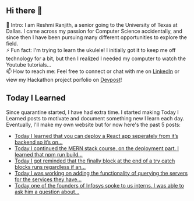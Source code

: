 ## Hi there 👋

🔭  Intro: I am Reshmi Ranjith, a senior going to the University of Texas at Dallas. I came across my passion for Computer Science accidentally, and since then I have been pursuing many different opportunities to explore the field.
<br/> ⚡ Fun fact: I'm trying to learn the ukulele! I initially got it to keep me off technology for a bit, but then I realized I needed my computer to watch the Youtube tutorials...
<br/>📫  How to reach me: Feel free to connect or chat with me on [LinkedIn](https://www.linkedin.com/in/reshmi-ranjith/) or view my Hackathon project porfolio on [Devpost](https://devpost.com/ReshmiCode)!

## Today I Learned

Since quarantine started, I have had extra time. I started making Today I Learned posts to motivate and document something new I learn each day. Eventually, I'll make my own website but for now here's the past 5 posts:

<!-- BLOG-POST-LIST:START -->
- [Today I learned that you can deploy a React app seperately from it&rsquo;s backend so it&rsquo;s on...](https://simplyprogramming.tumblr.com/post/624760327735738368)
- [Today I continued the MERN stack course, on the deployment part. I learned that npm run build...](https://simplyprogramming.tumblr.com/post/624659387406024704)
- [Today I got reminded that the finally block at the end of a try catch blocks runs regardless if an...](https://simplyprogramming.tumblr.com/post/624551311119138816)
- [Today I was working on adding the functionality of querying the servers for the services they have...](https://simplyprogramming.tumblr.com/post/624486307740123136)
- [Today one of the founders of Infosys spoke to us interns. I was able to ask him a question about...](https://simplyprogramming.tumblr.com/post/624400674077147136)
<!-- BLOG-POST-LIST:END -->

<!--
**ReshmiCode/ReshmiCode** is a ✨ _special_ ✨ repository because its `README.md` (this file) appears on your GitHub profile.

Here are some ideas to get you started:

- 🔭 I’m currently working on ...
- 🌱 I’m currently learning ...
- 👯 I’m looking to collaborate on ...
- 🤔 I’m looking for help with ...
- 💬 Ask me about ...
- 📫 How to reach me: ...
- 😄 Pronouns: ...
- ⚡ Fun fact: ...
-->
